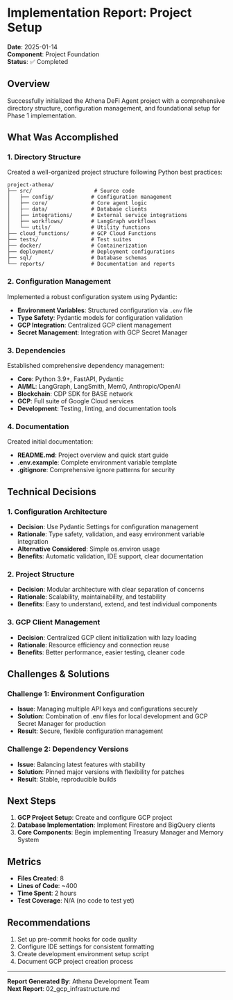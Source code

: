 # Implementation Report: Project Setup

**Date**: 2025-01-14  
**Component**: Project Foundation  
**Status**: ✅ Completed  

## Overview

Successfully initialized the Athena DeFi Agent project with a comprehensive directory structure, configuration management, and foundational setup for Phase 1 implementation.

## What Was Accomplished

### 1. Directory Structure
Created a well-organized project structure following Python best practices:

```
project-athena/
├── src/                    # Source code
│   ├── config/            # Configuration management
│   ├── core/              # Core agent logic
│   ├── data/              # Database clients
│   ├── integrations/      # External service integrations
│   ├── workflows/         # LangGraph workflows
│   └── utils/             # Utility functions
├── cloud_functions/       # GCP Cloud Functions
├── tests/                 # Test suites
├── docker/                # Containerization
├── deployment/            # Deployment configurations
├── sql/                   # Database schemas
└── reports/               # Documentation and reports
```

### 2. Configuration Management
Implemented a robust configuration system using Pydantic:

- **Environment Variables**: Structured configuration via `.env` file
- **Type Safety**: Pydantic models for configuration validation
- **GCP Integration**: Centralized GCP client management
- **Secret Management**: Integration with GCP Secret Manager

### 3. Dependencies
Established comprehensive dependency management:

- **Core**: Python 3.9+, FastAPI, Pydantic
- **AI/ML**: LangGraph, LangSmith, Mem0, Anthropic/OpenAI
- **Blockchain**: CDP SDK for BASE network
- **GCP**: Full suite of Google Cloud services
- **Development**: Testing, linting, and documentation tools

### 4. Documentation
Created initial documentation:

- **README.md**: Project overview and quick start guide
- **.env.example**: Complete environment variable template
- **.gitignore**: Comprehensive ignore patterns for security

## Technical Decisions

### 1. Configuration Architecture
- **Decision**: Use Pydantic Settings for configuration management
- **Rationale**: Type safety, validation, and easy environment variable integration
- **Alternative Considered**: Simple os.environ usage
- **Benefits**: Automatic validation, IDE support, clear documentation

### 2. Project Structure
- **Decision**: Modular architecture with clear separation of concerns
- **Rationale**: Scalability, maintainability, and testability
- **Benefits**: Easy to understand, extend, and test individual components

### 3. GCP Client Management
- **Decision**: Centralized GCP client initialization with lazy loading
- **Rationale**: Resource efficiency and connection reuse
- **Benefits**: Better performance, easier testing, cleaner code

## Challenges & Solutions

### Challenge 1: Environment Configuration
- **Issue**: Managing multiple API keys and configurations securely
- **Solution**: Combination of .env files for local development and GCP Secret Manager for production
- **Result**: Secure, flexible configuration management

### Challenge 2: Dependency Versions
- **Issue**: Balancing latest features with stability
- **Solution**: Pinned major versions with flexibility for patches
- **Result**: Stable, reproducible builds

## Next Steps

1. **GCP Project Setup**: Create and configure GCP project
2. **Database Implementation**: Implement Firestore and BigQuery clients
3. **Core Components**: Begin implementing Treasury Manager and Memory System

## Metrics

- **Files Created**: 8
- **Lines of Code**: ~400
- **Time Spent**: 2 hours
- **Test Coverage**: N/A (no code to test yet)

## Recommendations

1. Set up pre-commit hooks for code quality
2. Configure IDE settings for consistent formatting
3. Create development environment setup script
4. Document GCP project creation process

---

**Report Generated By**: Athena Development Team  
**Next Report**: 02_gcp_infrastructure.md